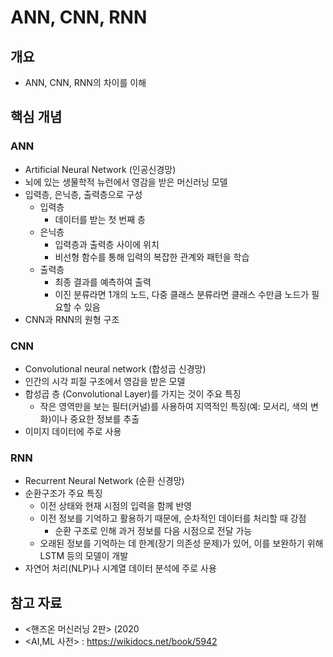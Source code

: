 # ANN, CNN, RNN

## 개요

- ANN, CNN, RNN의 차이를 이해

## 핵심 개념

### ANN

- Artificial Neural Network (인공신경망)
- 뇌에 있는 생물학적 뉴런에서 영감을 받은 머신러닝 모델
- 입력층, 은닉층, 출력층으로 구성
    - 입력층
        - 데이터를 받는 첫 번째 층
    - 은닉층
        - 입력층과 출력층 사이에 위치
        - 비선형 함수를 통해 입력의 복잡한 관계와 패턴을 학습
    - 출력층
        - 최종 결과를 예측하여 출력
        - 이진 분류라면 1개의 노드, 다중 클래스 분류라면 클래스 수만큼 노드가 필요할 수 있음
- CNN과 RNN의 원형 구조

### CNN

- Convolutional neural network (합성곱 신경망)
- 인간의 시각 피질 구조에서 영감을 받은 모델
- 합성곱 층 (Convolutional Layer)를 가지는 것이 주요 특징
    - 작은 영역만을 보는 필터(커널)를 사용하여 지역적인 특징(예: 모서리, 색의 변화)이나 중요한 정보를 추출
- 이미지 데이터에 주로 사용

### RNN

- Recurrent Neural Network (순환 신경망)
- 순환구조가 주요 특징
    - 이전 상태와 현재 시점의 입력을 함께 반영
    - 이전 정보를 기억하고 활용하기 때문에, 순차적인 데이터를 처리할 때 강점
        - 순환 구조로 인해 과거 정보를 다음 시점으로 전달 가능
    - 오래된 정보를 기억하는 데 한계(장기 의존성 문제)가 있어, 이를 보완하기 위해 LSTM 등의 모델이 개발
- 자연어 처리(NLP)나 시계열 데이터 분석에 주로 사용

## 참고 자료

- <핸즈온 머신러닝 2판> (2020
- <AI,ML 사전> :  https://wikidocs.net/book/5942
